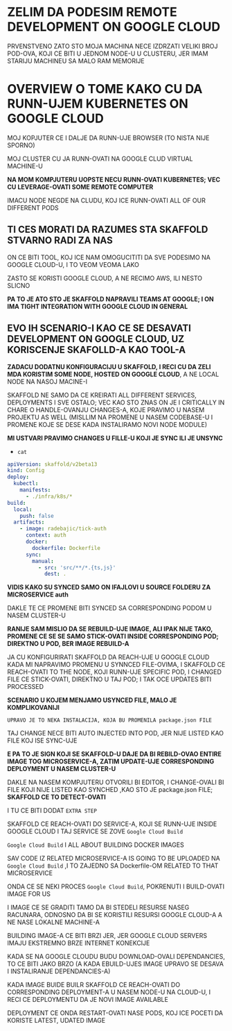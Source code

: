 # ZELIM DA PODESIM REMOTE DEVELOPMENT ON GOOGLE CLOUD

PRVENSTVENO ZATO STO MOJA MACHINA NECE IZDRZATI VELIKI BROJ POD-OVA, KOJI CE BITI U JEDNOM NODE-U U CLUSTERU, JER IMAM STARIJU MACHINEU SA MALO RAM MEMORIJE

# OVERVIEW O TOME KAKO CU DA RUNN-UJEM KUBERNETES ON GOOGLE CLOUD

MOJ KOPJUTER CE I DALJE DA RUNN-UJE BROWSER (TO NISTA NIJE SPORNO)

MOJ CLUSTER CU JA RUNN-OVATI NA GOOGLE CLUD VIRTUAL MACHINE-U

**NA MOM KOMPJUTERU UOPSTE NECU RUNN-OVATI KUBERNETES; VEC CU LEVERAGE-OVATI SOME REMOTE COMPUTER**

IMACU NODE NEGDE NA CLUDU, KOJ ICE RUNN-OVATI ALL OF OUR DIFFERENT PODS

## TI CES MORATI DA RAZUMES STA SKAFFOLD STVARNO RADI ZA NAS

ON CE BITI TOOL, KOJ ICE NAM OMOGUCITITI DA SVE PODESIMO NA GOOGLE CLOUD-U, I TO VEOM VEOMA LAKO

ZASTO SE KORISTI GOOGLE CLOUD, A NE RECIMO AWS, ILI NESTO SLICNO

**PA TO JE ATO STO JE SKAFFOLD NAPRAVILI TEAMS AT GOOGLE; I ON IMA TIGHT INTEGRATION WITH GOOGLE CLOUD IN GENERAL**

## EVO IH SCENARIO-I KAO CE SE DESAVATI DEVELOPMENT ON GOOGLE CLOUD, UZ KORISCENJE SKAFOLLD-A KAO TOOL-A

**ZADACU DODATNU KONFIGURACIJU U SKAFFOLD, I RECI CU DA ZELI MDA KORISTIM SOME NODE, HOSTED ON GOOGLE CLOUD**, A NE LOCAL NODE NA NASOJ MACINE-I

SKAFFOLD NE SAMO DA CE KREIRATI ALL DIFFERENT SERVICES, DEPLOYMENTS I SVE OSTALO; VEC KAO STO ZNAS ON JE I CRITICALLY IN CHARE O HANDLE-OVANJU CHANGES-A, KOJE PRAVIMO U NASEM PROJEKTU AS WELL (MISLLIM NA PROMENE U NASEM CODEBASE-U I PROMENE KOJE SE DESE KADA INSTALIRAMO NOVI NODE MODULE)

**MI USTVARI PRAVIMO CHANGES U FILLE-U KOJI JE SYNC ILI JE UNSYNC**

- `cat `

```yaml
apiVersion: skaffold/v2beta13
kind: Config
deploy:
  kubectl:
    manifests:
      - ./infra/k8s/*
build:
  local:
    push: false
  artifacts:
    - image: radebajic/tick-auth
      context: auth
      docker:
        dockerfile: Dockerfile
      sync:
        manual:
          - src: 'src/**/*.{ts,js}'
            dest: .
```

**VIDIS KAKO SU SYNCED SAMO ON IFAJLOVI U SOURCE FOLDERU ZA MICROSERVICE auth**

DAKLE TE CE PROMENE BITI SYNCED SA CORRESPONDING PODOM U NASEM CLUSTER-U

**RANIJE SAM MISLIO DA SE REBUILD-UJE IMAGE, ALI IPAK NIJE TAKO, PROMENE CE SE SE SAMO STICK-OVATI INSIDE CORRESPONDING POD; DIREKTNO U POD, BER IMAGE REBUILD-A**

JA CU KONFIGURIRATI SKAFFOLD DA REACH-UJE U GOOGLE CLOUD KADA MI NAPRAVIMO PROMENU U SYNNCED FILE-OVIMA, I SKAFFOLD CE REACH-OVATI TO THE NODE, KOJI RUNN-UJE SPECIFIC POD, I CHANGED FILE CE STICK-OVATI, DIREKTNO U TAJ POD; I TAK OCE UPDATES BITI PROCESSED

**SCENARIO U KOJEM MENJAMO USYNCED FILE, MALO JE KOMPLIKOVANIJI**

`UPRAVO JE TO NEKA INSTALACIJA, KOJA BU PROMENILA package.json FILE`

TAJ CHANGE NECE BITI AUTO INJECTED INTO POD, JER NIJE LISTED KAO FILE KOJ ISE SYNC-UJE

**E PA TO JE SIGN KOJI SE SKAFFOLD-U DAJE DA BI REBILD-OVAO ENTIRE IMAGE TOG MICROSERVICE-A, ZATIM UPDATE-UJE CORRESPONDING DEPLOYMENT U NASEM CLUSTER-U**

DAKLE NA NASEM KOMPJUTERU OTVORILI BI EDITOR, I CHANGE-OVALI BI FILE KOJI NIJE LISTED KAO SYNCHED ,KAO STO JE package.json FILE; **SKAFFOLD CE TO DETECT-OVATI**

I TU CE BITI DODAT `EXTRA STEP`

SKAFFOLD CE REACH-OVATI DO SERVICE-A, KOJI SE RUNN-UJE INSIDE GOOGLE CLOUD I TAJ SERVICE SE ZOVE `Google Cloud Build`

`Google Cloud Build` I ALL ABOUT BUILDING DOCKER IMAGES

SAV CODE IZ RELATED MICROSERVICE-A IS GOING TO BE UPLOADED NA `Google Cloud Build` ,I TO ZAJEDNO SA Dockerfile-OM RELATED TO THAT MICROSERVICE

ONDA CE SE NEKI PROCES `Google Cloud Build`, POKRENUTI I BUILD-OVATI IMAGE FOR US

I IMAGE CE SE GRADITI TAMO DA BI STEDELI RESURSE NASEG RACUNARA, ODNOSNO DA BI SE KORISTILI RESURSI GOOGLE CLOUD-A A NE NASE LOKALNE MACHINE-A

BUILDING IMAGE-A CE BITI BRZI JER, JER GOOGLE CLOUD SERVERS IMAJU EKSTREMNO BRZE INTERNET KONEKCIJE

KADA SE NA GOOGLE CLOUDU BUDU DOWNLOAD-OVALI DEPENDANCIES, TO CE BITI JAKO BRZO (A KADA EBUILD-UJES IMAGE UPRAVO SE DESAVA I INSTALIRANJE DEPENDANCIES-A)

KADA IMAGE BUIDE BUILR SKAFFOLD CE REACH-OVATI DO CORRESPONDING DEPLOYMENT-A U NASEM NODE-U NA CLOUD-U, I RECI CE DEPLOYMENTU DA JE NOVI IMAGE AVAILABLE

DEPLOYMENT CE ONDA RESTART-OVATI NASE PODS, KOJ ICE POCETI DA KORISTE LATEST, UDATED IMAGE
